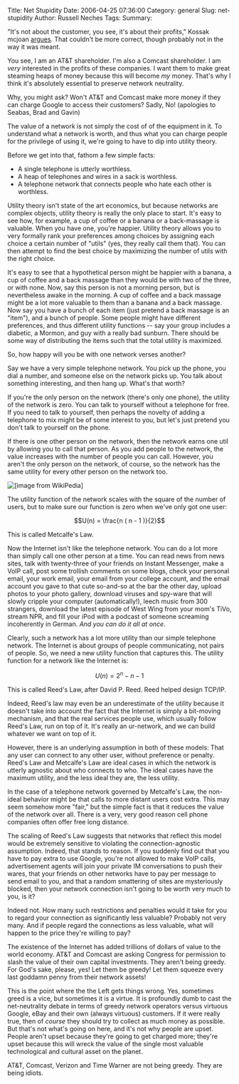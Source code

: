 Title: Net Stupidity
Date: 2006-04-25 07:36:00
Category: general
Slug: net-stupidity
Author: Russell Neches
Tags: 
Summary: 


"It's not about the customer, you see, it's about their profits," Kossak
mcjoan [argues](http://www.dailykos.com/storyonly/2006/4/24/201526/948).
That couldn't be more correct, though probably not in the way it was
meant.

You see, I am an AT&T shareholder. I'm also a Comcast shareholder. I am
*very* interested in the profits of these companies. I want them to make
great steaming heaps of money because this will become *my* money.
That's why I think it's absolutely essential to preserve network
neutrality.

Why, you might ask? Won't AT&T and Comcast make more money if they can
charge Google to access their customers? Sadly, No! (apologies to
Seabas, Brad and Gavin)

The value of a network is not simply the cost of of the equipment in it.
To understand what a network is worth, and thus what you can charge
people for the privilege of using it, we're going to have to dip into
utility theory.

Before we get into that, fathom a few simple facts:

-   A single telephone is utterly worthless.
-   A heap of telephones and wires in a sack is worthless.
-   A telephone network that connects people who hate each other is
    worthless.

Utility theory isn't state of the art economics, but because networks
are complex objects, utility theory is really the only place to start.
It's easy to see how, for example, a cup of coffee or a banana or a
back-massage is valuable. When you have one, you're happier. Utility
theory allows you to very formally rank your preferences among choices
by assigning each choice a certain number of "utils" (yes, they really
call them that). You can then attempt to find the best choice by
maximizing the number of utils with the right choice.

It's easy to see that a hypothetical person might be happier with a
banana, a cup of coffee and a back massage than they would be with two
of the three, or with none. Now, say this person is not a morning
person, but is nevertheless awake in the morning. A cup of coffee and a
back massage might be a lot more valuable to them than a banana and a
back massage. Now say you have a bunch of each item (just pretend a back
massage is an "item"), and a bunch of people. Some people might have
different preferences, and thus different utility functions -- say your
group includes a diabetic, a Mormon, and guy with a really bad sunburn.
There should be some way of distributing the items such that the total
utility is maximized.

So, how happy will you be with one network verses another?

Say we have a very simple telephone network. You pick up the phone, you
dial a number, and someone else on the network picks up. You talk about
something interesting, and then hang up. What's that worth?

If you're the only person on the network (there's only one phone), the
utility of the network is zero. You can talk to yourself without a
telephone for free. If you need to talk to yourself, then perhaps the
novelty of adding a telephone to mix might be of some interest to you,
but let's just pretend you don't talk to yourself on the phone.

If there is one other person on the network, then the network earns one
util by allowing you to call that person. As you add people to the
network, the value increases with the number of people you can call.
However, you aren't the only person on the network, of course, so the
network has the same utility for every other person on the network too.

![ [[image from WikiPedia]](http://en.wikipedia.org/wiki/Image:Network_effect.png) ](http://vort.org/media/images/Network_effect.png) 

The utility function of the network scales with the square of the number
of users, but to make sure our function is zero when we've only got one
user:

$$U(n) = \frac{n ( n - 1 )}{2}$$

This is called Metcalfe's Law.

Now the Internet isn't like the telephone network. You can do a lot more
than simply call one other person at a time. You can read news from news
sites, talk with twenty-three of your friends on Instant Messenger, make
a VoIP call, post some trollish comments on some blogs, check your
personal email, your work email, your email from your college account,
and the email account you gave to that cute so-and-so at the bar the
other day, upload photos to your photo gallery, download viruses and
spy-ware that will slowly cripple your computer (automatically!), leech
music from 300 strangers, download the latest episode of West Wing from
your mom's TiVo, stream NPR, and fill your iPod with a podcast of
someone screaming incoherently in German. *And you can do it all at
once.*

Clearly, such a network has a lot more utility than our simple telephone
network. The Internet is about groups of people communicating, not pairs
of people. So, we need a new utility function that captures this. The
utility function for a network like the Internet is:

$$U(n) = 2^n - n - 1$$

This is called Reed's Law, after David P. Reed. Reed helped design
TCP/IP.

Indeed, Reed's law may even be an underestimate of the utility because
it doesn't take into account the fact that the Internet is simply a
bit-moving mechanism, and that the real services people use, which
usually follow Reed's Law, run on top of it. It's really an ur-network,
and we can build whatever we want on top of it.

However, there is an underlying assumption in both of these models: That
any user can connect to any other user, without preference or penalty.
Reed's Law and Metcalfe's Law are ideal cases in which the network is
utterly agnostic about who connects to who. The ideal cases have the
maximum utility, and the less ideal they are, the less utility.

In the case of a telephone network governed by Metcalfe's Law, the
non-ideal behavior might be that calls to more distant users cost extra.
This may seem somehow more "fair," but the simple fact is that it
reduces the value of the network over all. There is a very, very good
reason cell phone companies often offer free long distance.

The scaling of Reed's Law suggests that networks that reflect this model
would be extremely sensitive to violating the connection-agnostic
assumption. Indeed, that stands to reason. If you suddenly find out that
you have to pay extra to use Google, you're not allowed to make VoIP
calls, advertisement agents will join your private IM conversations to
push their wares, that your friends on other networks have to pay per
message to send email to you, and that a random smattering of sites are
mysteriously blocked, then your network connection isn't going to be
worth very much to you, is it?

Indeed not. How many such restrictions and penalties would it take for
you to regard your connection as significantly less valuable? Probably
not very many. And if people regard the connections as less valuable,
what will happen to the price they're willing to pay?

The existence of the Internet has added trillions of dollars of value to
the world economy. AT&T and Comcast are asking Congress for permission
to slash the value of their own capital investments. They aren't being
greedy. For God's sake, please, yes! Let them be greedy! Let them
squeeze every last goddamn penny from their network assets!

This is the point where the the Left gets things wrong. Yes, sometimes
greed is a vice, but sometimes it is a virtue. It is profoundly dumb to
cast the net-neutrality debate in terms of greedy network operators
versus virtuous Google, eBay and their own (always virtuous) customers.
If it were really true, then of *course* they should try to collect as
much money as possible. But that's not what's going on here, and it's
not why people are upset. People aren't upset because they're going to
get charged more; they're upset because this will wreck the value of the
single most valuable technological and cultural asset on the planet.

AT&T, Comcast, Verizon and Time Warner are not being greedy. They are
being idiots.
